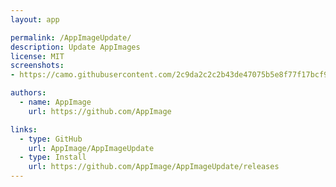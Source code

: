 ```yaml
---
layout: app

permalink: /AppImageUpdate/
description: Update AppImages
license: MIT
screenshots:
- https://camo.githubusercontent.com/2c9da2c2c2b43de47075b5e8f77f17bcf930f2b5/68747470733a2f2f6c68332e676f6f676c6575736572636f6e74656e742e636f6d2f2d56724139513657774c4f342f566e5863506c62505078492f41414141414141414145672f4370707368345148724b492f773339362d683237362d702f757064617465722e706e67

authors:
  - name: AppImage
    url: https://github.com/AppImage

links:
  - type: GitHub
    url: AppImage/AppImageUpdate
  - type: Install
    url: https://github.com/AppImage/AppImageUpdate/releases
---
```

